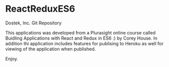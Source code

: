# ReactReduxES6
Dostek, Inc. Git Repository

This applications was developed from a Plurasight online course called Buidling Applications with React and Redux in ES6 :) by Corey House. In addition thi application includes features for publising to Heroku as well for viewing of the application when published.

Enjoy.
